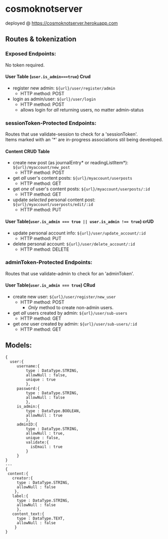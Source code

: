 # cosmoknotserver
deployed @ https://cosmoknotserver.herokuapp.com 

## Routes & tokenization
### Exposed Endpoints: 
   No token required.
   
  #### User Table (`user.is_admin===true`) **C**rud
  + register new admin: `${url}/user/register/admin`
    - HTTP method: POST
  + login as admin/user: `${url}/user/login`
    - HTTP method: POST
    - allows login for *all* returning users, no matter admin-status
    
### sessionToken-Protected Endpoints: 
   Routes that use validate-session to check for a 'sessionToken'.  
   Items marked with an '*' are in-progress associations stil being developed.  
   
  #### Content **CRUD** Table
  + create new post (as journalEntry* or readingListItem*): `${url}/myaccount/new_post`
    - HTTP method: POST
  + get *all* user's content posts: `${url}/myaccount/userposts`
    - HTTP method: GET
  + get *one* of user's content posts: `${url}/myaccount/userposts/:id`
    - HTTP method: GET
  + update *selected* personal content post: `${url}/myaccount/userposts/edit/:id`
    - HTTP method: PUT
  
  #### User Table(`user.is_admin === true || user.is_admin !== true`) cr**UD**
  + update personal account info: `${url}/user/update_account/:id`
    - HTTP method: PUT
  + delete personal account: `${url}/user/delete_account/:id`
    - HTTP method: DELETE
    
### adminToken-Protected Endpoints:
   Routes that use validate-admin to check for an 'adminToken'.  
   
  #### User Table(`user.is_admin === true`) **CR**ud
  + create new user: `${url}/user/register/new_user`
    - HTTP method: POST
      - *Only* method to create non-admin users.
  + get *all* users created by admin: `${url}/user/sub-users`
    - HTTP method: GET
  + get *one* user created by admin: `${url}/user/sub-users/:id`
    - HTTP method: GET
  
## Models:
```
{
  user:{
     username:{ 
         type : DataType.STRING,
         allowNull : false,
         unique : true
         },
     password:{
         type : DataType.STRING,
         allowNull : false
         },
     is_admin:{  
         type : DataType.BOOLEAN,
         allowNull : true
         },
     adminID:{
         type : DataType.STRING,
         allowNull : true,
         unique : false,
         validate:{
           isEmail : true
         }
     } 
}
---
{ 
 content:{
   creator:{ 
     type : DataType.STRING, 
     allowNull : false
    },
   label:{
     type : DataType.STRING,
     allowNull : false
     },
   content_text:{
     type : DataType.TEXT,
     allowNull : false
    }
}
```

